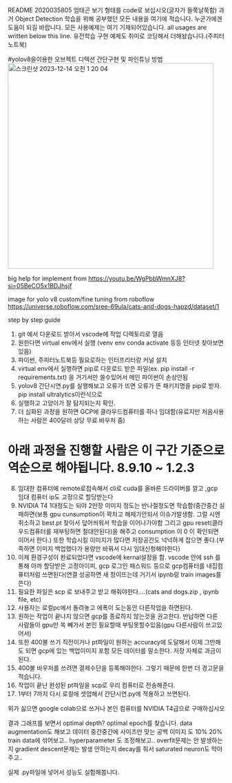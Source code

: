 README
2020035805
엄태곤 
보기 형태를 code로 보십시오(글자가 들쭉날쭉함)
과거 Object Detection 학습을 위해 공부했던 모든 내용을 여기에 적습니다.
누군가에겐 도움이 되길 바랍니다.
모든 사용예제는 여기 기재되어있습니다.
all usages are written below this line.
유전학습 구현 예제도 취미로 코딩해서 더해놨습니다.(주피터노트북)


#yolov8을이용한 오브젝트 디텍션 간단구현 및 파인튜닝 방법
<img width="477" alt="스크린샷 2023-12-14 오전 1 20 04" src="https://github.com/taegoneom/taegoneom.github.io/assets/99521902/73cde557-ef0b-421c-aaaf-5d44399e0357">




big help for implement from 
https://youtu.be/WgPbbWmnXJ8?si=05BeCO5x1BDJhsjf

image for yolo v8 custom/fine tuning from roboflow
https://universe.roboflow.com/sree-69ula/cats-and-dogs-hapzd/dataset/1

step by step guide
1. git 에서 다운로드 받아서 vscode에 작업 디렉토리로 열음
2. 원한다면 virtual env에서 실행 (venv env conda activate 등등 인터넷 찾아보면 있음)
3. 파이썬, 주피터노트북등 필요로하는 인터프리터랑 커널 설치
4. virtual env에서 실행하면 pip로 다운로드 받은 파일(ex. pip install -r requirements.txt) 을 거기서만 쓸수있어서 메인 파이썬이 손상안됨
5. yolov8 간단시연.py를 실행해보고 오류가 뜨면 오류가 뜬 패키지명을 pip로 받자. pip install ultralytics이런식으로
6. 실행하고 고양이가 잘 탐지되는지 확인.
7. 더 심화된 과정을 원하면 GCP에 클라우드컴퓨터를 하나 임대함(유료지만 처음사용하는 사람은 400달러 상당 무료 바우처 줌)
# 아래 과정을 진행할 사람은 이 구간 기준으로 역순으로 해야됩니다. 8.9.10 ~ 1.2.3
8. 임대한 컴퓨터에 remote로접속해서 cli로 cuda를 올바른 드라이버를 깔고 ,gcp 임대 컴퓨터 ip도 고정으로 할당받는다
9. NVIDIA T4 1대정도는 되야 2만장 이미지 정도는 반나절정도면 학습함(중간중간 실패하면(보통 gpu cunsumption이 꽉차고 해제가안되서 이슈가발생함. 그럴 시엔 취소하고 best.pt 찾아서 덮어씌워서 학습을 이어나가야함 그리고 gpu reset(클라우드컴퓨터를 재부팅하면 절대안된다)을 해주고 consumption 이 0 이 확인되면 이어서 한다.) 또한 학습시킬 이미지가 많다면 저장공간도 넉넉하게 잡으면 좋다.(부족하면 이미지 백업했다가 용량만 바꿔서 다시 임대신청해야한다)
10. 이제 환경구성이 완료되었다면 vscode에 kernal설정을 함. vscode 안에 ssh 를 통해 아까 할당받은 고정아이피, gcp 로그인 패스워드 등으로 gcp컴퓨터를 내집컴퓨터처럼 쓰면된다(연결 성공하면 새 창이뜨는데 거기서 ipynb랑 train images를 쓴다)
11. 필요한 파일은 scp 로 보내주고 받고 해줘야한다....(cats and dogs.zip , ipynb file, etc)
12. 사용자는 로컬pc에서 돌려놓고 에폭이 도는동안 다른작업을 하면된다.
13. 원하는 작업이 끝나지 않으면 gcp를 종료하지 않는것을 권고한다. 반납하면 다른 사람들이 gpu만 쏙 빼가서 본인 필요할때 부팅못할수있음(gpu 다른사람이 쓰고있어서)
14. 또한 400불 쓰기 직전이거나 pt파일이 원하는 accuracy에 도달해서 이제 그만해도 되면 gcp에 있는 백업이미지 포함 모든 데이터를 말소한다. 저장 자체로 과금이 된다.
15. 400불 바우처를 쓰려면 결제수단을 등록해야한다. 그렇기 때문에 한번 더 경고문을 적습니다.
16. 작업이 끝난 완성된 pt파일을 scp로 우리 컴퓨터로 전송해준다.
17. 1부터 7까지 다시 로컬에 셋업해서 간단시연.py에 적용하고 쓰면된다.

위가 싫으면 google colab으로 쓰거나 본인 컴퓨터를 NVIDIA T4급으로 구매하십시오

결과 그래프를 보면서 optimal depth? 
optimal epoch를 찾습니다.
data augmentation도 해보고
데이터 중간중간에 사이즈만 맞는 공백 이미지 도 10% 20% train data에 섞어보고..
hyperparameter 도 조정해보고..
overfit문제는 안 발생하는지 
gradient descent문제는 발생 안하는지
decay를 줘서 saturated neuron도 막아주고..

실제 .py파일에 넣어서 성능도 실험해봅니다.






